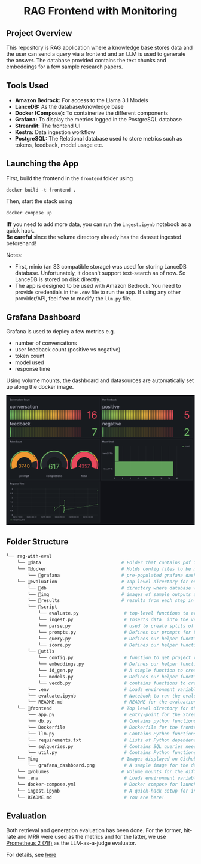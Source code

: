 <div align="center">

# RAG Frontend with Monitoring

</div>

## Project Overview

This repository is RAG application where a knowledge base stores data and the user can send a query via a frontend and an LLM is used to generate the answer. The database provided contains the text chunks and embeddings for a few sample research papers.

## Tools Used

- **Amazon Bedrock:** For access to the Llama 3.1 Models
- **LanceDB:** As the database/knowledge base
- **Docker (Compose):** To containerize the different components
- **Grafana:** To display the metrics logged in the PostgreSQL database
- **Streamlit:** The frontend UI
- **Kestra:** Data ingestion workflow
- **PostgreSQL:** The Relational database used to store metrics such as tokens, feedback, model usage etc.

## Launching the App

First, build the frontend in the `frontend` folder using

```
docker build -t frontend .
```

Then, start the stack using

```
docker compose up
```

**Iff** you need to add more data, you can run the `ingest.ipynb` notebook as a quick hack.  
**Be careful** since the volume directory already has the dataset ingested beforehand!

Notes:

- First, minio (an S3 compatible storage) was used for storing LanceDB database. Unfortunately, it doesn't support text-search as of now. So LanceDB is stored on disk directly.
- The app is designed to be used with Amazon Bedrock. You need to provide credentials in the `.env` file to run the app. If using any other provider/API, feel free to modify the `llm.py` file.

## Grafana Dashboard

Grafana is used to deploy a few metrics e.g.

- number of conversations
- user feedback count (positive vs negative)
- token count
- model used
- response time

Using volume mounts, the dashboard and datasources are automatically set up along the docker image.

![](./img/grafana_dashboard.png)

## Folder Structure

```sh
└── rag-with-eval
    └── 📁data                              # Folder that contains pdf files as a source
    └── 📁docker                            # Holds config files to be mounted for docker containers
        └── 📁grafana                       # pre-populated grafana dashboard and datasource
    └── 📁evaluation                        # Top-level directory for our evaluation
        └── 📁db                            # directory where database will be stored (chunks, embeddings)
        └── 📁img                           # images of sample outputs as well as results
        └── 📁results                       # results from each step in our evaluation
        └── 📁script
            └── evaluate.py                 # top-level functions to evaluate the dataset
            └── ingest.py                   # Inserts data  into the vector database
            └── parse.py                    # used to create splits of our documents
            └── prompts.py                  # Defines our prompts for LLM-as-a-Judge and RAG
            └── query.py                    # Defines our helper functions to invoke LLMsquery the database
            └── score.py                    # Defines our helper functions to evaluate retireval
        └── 📁utils
            └── config.py                   # function to get project root
            └── embeddings.py               # Defines our helper functions to create embeddings
            └── id_gen.py                   # A simple function to create hashes out of text strings
            └── models.py                   # Defines our helper functions to invoke LLMs
            └── vecdb.py                    # contains functions to create/load LanceDB table
        └── .env                            # Loads environment variable for invoking AWS/Together
        └── evaluate.ipynb                  # Notebook to run the evaluation steps
        └── README.md                       # README for the evaluation
    └── 📁frontend                          # Top level directory for the frontend docker image
        └── app.py                          # Entry-point for the Streamlit UI
        └── db.py                           # Contains python functions to interact with the PostgreSQL database
        └── Dockerfile                      # Dockerfile for the frontend container
        └── llm.py                          # Contains Python functions to invoke the LLM as well as the prompt templates
        └── requirements.txt                # Lists of Python dependencies for the project
        └── sqlqueries.py                   # Contains SQL queries needed to ingest metrics into the PostgreSQL database
        └── util.py                         # Contains Python functions for rerankers, embedding models, searching vector database
    └── 📁img                               # Images displayed on Github README
        └── grafana_dashboard.png           # A sample image for the deployed Grafana dashboard
    └── 📁volumes                           # Volume mounts for the different containers
    └── .env                                # Loads environment variable for invoking AWS/Together
    └── docker-compose.yml                  # Docker compose for launching the different containers.
    └── ingest.ipynb                        # A quick-hack setup for ingesting (more) data into the vector database
    └── README.md                           # You are here!
```


## Evaluation

Both retrieval and generation evaluation has been done. For the former, hit-rate and MRR were used as the metrics and for the latter, we use [Prometheus 2 (7B)](https://github.com/prometheus-eval/prometheus-eval) as the LLM-as-a-judge evaluator.

For details, see [here](./evaluation/README.md)
